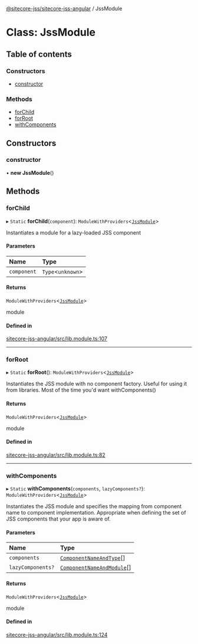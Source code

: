 [@sitecore-jss/sitecore-jss-angular](../README.md) / JssModule

# Class: JssModule

## Table of contents

### Constructors

- [constructor](JssModule.md#constructor)

### Methods

- [forChild](JssModule.md#forchild)
- [forRoot](JssModule.md#forroot)
- [withComponents](JssModule.md#withcomponents)

## Constructors

### constructor

• **new JssModule**()

## Methods

### forChild

▸ `Static` **forChild**(`component`): `ModuleWithProviders`<[`JssModule`](JssModule.md)\>

Instantiates a module for a lazy-loaded JSS component

#### Parameters

| Name | Type |
| :------ | :------ |
| `component` | `Type`<`unknown`\> |

#### Returns

`ModuleWithProviders`<[`JssModule`](JssModule.md)\>

module

#### Defined in

[sitecore-jss-angular/src/lib.module.ts:107](https://github.com/Sitecore/jss/blob/aed30a4f5/packages/sitecore-jss-angular/src/lib.module.ts#L107)

___

### forRoot

▸ `Static` **forRoot**(): `ModuleWithProviders`<[`JssModule`](JssModule.md)\>

Instantiates the JSS module with no component factory.
Useful for using it from libraries. Most of the time you'd want withComponents()

#### Returns

`ModuleWithProviders`<[`JssModule`](JssModule.md)\>

module

#### Defined in

[sitecore-jss-angular/src/lib.module.ts:82](https://github.com/Sitecore/jss/blob/aed30a4f5/packages/sitecore-jss-angular/src/lib.module.ts#L82)

___

### withComponents

▸ `Static` **withComponents**(`components`, `lazyComponents?`): `ModuleWithProviders`<[`JssModule`](JssModule.md)\>

Instantiates the JSS module and specifies the mapping from component name to component implementation.
Appropriate when defining the set of JSS components that your app is aware of.

#### Parameters

| Name | Type |
| :------ | :------ |
| `components` | [`ComponentNameAndType`](ComponentNameAndType.md)[] |
| `lazyComponents?` | [`ComponentNameAndModule`](../interfaces/ComponentNameAndModule.md)[] |

#### Returns

`ModuleWithProviders`<[`JssModule`](JssModule.md)\>

module

#### Defined in

[sitecore-jss-angular/src/lib.module.ts:124](https://github.com/Sitecore/jss/blob/aed30a4f5/packages/sitecore-jss-angular/src/lib.module.ts#L124)
